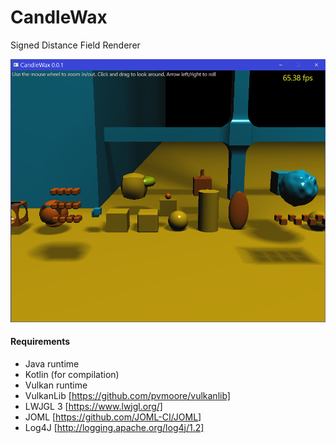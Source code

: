 # CandleWax

Signed Distance Field Renderer

![2D Example](screenshots/shot1.png)

#### Requirements
- Java runtime
- Kotlin (for compilation)
- Vulkan runtime
- VulkanLib [https://github.com/pvmoore/vulkanlib]
- LWJGL 3 [https://www.lwjgl.org/]
- JOML [https://github.com/JOML-CI/JOML]
- Log4J [http://logging.apache.org/log4j/1.2]
